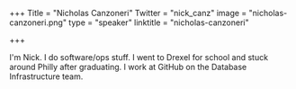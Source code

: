 +++
Title = "Nicholas Canzoneri"
Twitter = "nick_canz"
image = "nicholas-canzoneri.png"
type = "speaker"
linktitle = "nicholas-canzoneri"

+++

I'm Nick. I do software/ops stuff. I went to Drexel for school and stuck around Philly after graduating. I work at GitHub on the Database Infrastructure team.